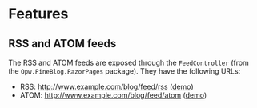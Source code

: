 # Features

## RSS and ATOM feeds
The RSS and ATOM feeds are exposed through the `FeedController` (from the `Opw.PineBlog.RazorPages` package). They have the following URLs:

- RSS: http://www.example.com/blog/feed/rss ([demo](https://pineblog.azurewebsites.net/blog/feed/rss))
- ATOM: http://www.example.com/blog/feed/atom ([demo](https://pineblog.azurewebsites.net/blog/feed/atom))